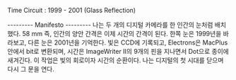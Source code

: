 Time Circuit : 1999 - 2001 (Glass Reflection)

--------- Manifesto ---------
나는 두 개의 디지털 카메라를 한 인간의 눈처럼 배치했다.
58 mm 즉, 인간의 양안 간격은 이제 시간의 간격이 된다.
한쪽 눈은 1999년을 바라보고, 다른 눈은 2001년을 기억한다.
빛은 CCD에 기록되고, Electrons은 MacPlus 안에서 bit로 변환되며,
시간은 ImageWriter II의 9개의 핀을 지나면서 Dot으로 종이에 새겨긴다.
이 작업은 빛의 회로이자 시간의 순환이다.
나는 디지털의 첫 시대를 닫으며 다시 그 문을 연다.
